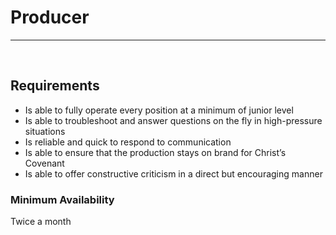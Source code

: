 # Producer

- - -
<br> 

## Requirements
- Is able to fully operate every position at a minimum of junior level
- Is able to troubleshoot and answer questions on the fly in high-pressure situations
- Is reliable and quick to respond to communication
- Is able to ensure that the production stays on brand for Christ’s Covenant
- Is able to offer constructive criticism in a direct but encouraging manner

### Minimum Availability
Twice a month